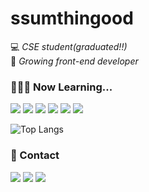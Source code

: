 # ssumthingood
💻 _CSE student(graduated!!)_<br/>
🧐 _Growing front-end developer_

### 👨🏻‍💻 Now Learning... 
<img src="https://img.shields.io/badge/Javascript-black?style=flat&logo=Javascript&logoColor=F7DF1E"/> <img src="https://img.shields.io/badge/TypeScript-black?style=flat&logo=TypeScript&logoColor=3178C6"/>
<img src="https://img.shields.io/badge/React-black?style=flat&logo=React&logoColor=61DAFB"/>
<img src="https://img.shields.io/badge/Next.js-black?style=flat&logo=Next.js&logoColor=FFFFFF"/>
<img src="https://img.shields.io/badge/ReactNative-black?style=flat&logo=React&logoColor=B7178C"/>
<img src="https://img.shields.io/badge/Redux-black?style=flat&logo=Redux&logoColor=764ABC"/>

![Top Langs](https://github-readme-stats.vercel.app/api/top-langs/?username=ssumthingood&layout=compact&theme=tokyonight)

### 📱 Contact
<a href="https://www.instagram.com/ssumthin_good/" rel="nofollow" target="_blank"><img target="_blank" src="https://img.shields.io/badge/@ssumthin__good-black?style=flat&logo=Instagram&logoColor=E4405F"/></a>
<a href="https://www.instagram.com/poo6_uiyfwnss/" rel="nofollow" target="_blank"><img target="_blank" src="https://img.shields.io/badge/odds__and__ends-E4405F?style=flat&logo=Instagram&logoColor=000000"/></a>
<a href="mailto:ssumthingood@gmail.com"><img src="https://img.shields.io/badge/Gmail-black?style=flat&logo=Gmail&logoColor=EA4335"/></a>

<!--
**ssumthingood/ssumthingood** is a ✨ _special_ ✨ repository because its `README.md` (this file) appears on your GitHub profile.

Here are some ideas to get you started:

- 🔭 I’m currently working on ...
- 🌱 I’m currently learning ...
- 👯 I’m looking to collaborate on ...
- 🤔 I’m looking for help with ...
- 💬 Ask me about ...
- 📫 How to reach me: ...
- 😄 Pronouns: ...
- ⚡ Fun fact: ...
-->
